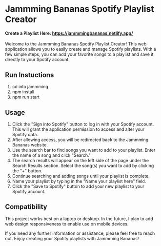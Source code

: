 # Jammming Bananas Spotify Playlist Creator
#### Create a Playlist Here: https://jammmingbananas.netlify.app/

Welcome to the Jammming Bananas Spotify Playlist Creator! This web application allows you to easily create and manage Spotify playlists. With a few simple steps, you can add your favorite songs to a playlist and save it directly to your Spotify account.

## Run Instuctions
1. cd into jammming
2. npm install
3. npm run start


## Usage
1. Click the "Sign into Spotify" button to log in with your Spotify account. This will grant the application permission to access and alter your Spotify data.
2. After allowing access, you will be redirected back to the Jammming Bananas website.
3. Use the search bar to find songs you want to add to your playlist. Enter the name of a song and click "Search."
4. The search results will appear on the left side of the page under the Search Results section. Select the song(s) you want to add by clicking the "+" button.
5. Continue searching and adding songs until your playlist is complete.
6. Name your playlist by typing in the "Name your playlist here" field.
7. Click the "Save to Spotify" button to add your new playlist to your Spotify account.

## Compatibility
This project works best on a laptop or desktop. In the future, I plan to add web design responsiveness to enable use on mobile devices.

If you need any further information or assistance, please feel free to reach out. Enjoy creating your Spotify playlists with Jammming Bananas!